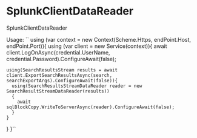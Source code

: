 # SplunkClientDataReader
SplunkClientDataReader

Usage:
``
using (var context = new Context(Scheme.Https, endPoint.Host, endPoint.Port)){
  using (var client = new Service(context)){
    await client.LogOnAsync(credential.UserName, credential.Password).ConfigureAwait(false);
    
    using(SearchResultsStream results = await client.ExportSearchResultsAsync(search, searchExportArgs).ConfigureAwait(false)){
      using(SearchResultsStreamDataReader reader = new SearchResultStreamDataReader(results))
      {
        await sqlBlockCopy.WriteToServerAsync(reader).ConfigureAwait(false);
      }
    }
  }
}``
